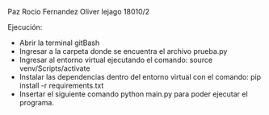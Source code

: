 Paz Rocio Fernandez Oliver
lejago 18010/2

 Ejecución:
- Abrir la terminal gitBash
- Ingresar a la carpeta donde se encuentra el archivo    prueba.py
- Ingresar al entorno virtual ejecutando el comando:   source venv/Scripts/activate
- Instalar las dependencias dentro del entorno virtual con el comando:   pip install -r requirements.txt
- Insertar el siguiente comando   python main.py   para poder ejecutar el programa. 
